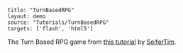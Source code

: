 ```
title: "TurnBasedRPG"
layout: demo
source: "Tutorials/TurnBasedRPG"
targets: ['flash', 'html5']
```

The Turn Based RPG game from [this tutorial](http://haxeflixel.com/documentation/tutorial) by [SeiferTim](https://twitter.com/seifertim).
